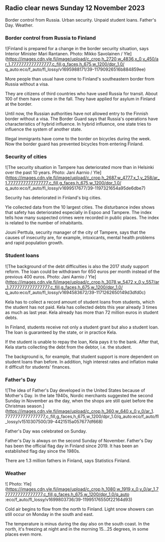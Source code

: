 ## Radio clear news Sunday 12 November 2023

Border control from Russia. Urban security. Unpaid student loans. Father's Day. Weather.

### Border control from Russia to Finland

![Finland is prepared for a change in the border security situation, says Interior Minister Mari Rantanen. Photo: Mikko Savolainen / Yle](https://images.cdn.yle.fi/image/upload/c_crop,h_2720,w_4836,x_0,y_450/ar_1.7777777777777777,c_fill,g_faces,h_675,w_1200/dpr_1.0/ q_auto:eco/f_auto/fl_lossy/v1695988171/39-11790926516b884859ee)

More people than usual have come to Finland's southeastern border from Russia without a visa.

They are citizens of third countries who have used Russia for transit. About 100 of them have come in the fall. They have applied for asylum in Finland at the border.

Until now, the Russian authorities have not allowed entry to the Finnish border without a visa. The Border Guard says that Russia's operations have characteristics of hybrid influence. In hybrid influence, one state tries to influence the system of another state.

Illegal immigrants have come to the border on bicycles during the week. Now the border guard has prevented bicycles from entering Finland.

### Security of cities

![The security situation in Tampere has deteriorated more than in Helsinki over the past 10 years. Photo: Jani Aarnio / Yle](https://images.cdn.yle.fi/image/upload/c_crop,h_2687,w_4777,x_1,y_258/ar_1.7777777777777777,c_fill,g_faces,h_675,w_1200/dpr_1.0/ q_auto:eco/f_auto/fl_lossy/v1699517677/39-1197321654a95de6dbe7)

Security has deteriorated in Finland's big cities.

Yle collected data from the 10 largest cities. The disturbance index shows that safety has deteriorated especially in Espoo and Tampere. The index tells how many suspected crimes were recorded in public places. The index is related to the number of inhabitants.

Jouni Perttula, security manager of the city of Tampere, says that the causes of insecurity are, for example, intoxicants, mental health problems and rapid population growth.

### Student loans

![The background of the debt difficulties is also the 2017 study support reform. The loan could be withdrawn for 650 euros per month instead of the previous 400 euros. Photo: Jani Aarnio / Yle](https://images.cdn.yle.fi/image/upload/c_crop,h_3078,w_5472,x_0,y_557/ar_1.7777777777777777,c_fill,g_faces,h_675,w_1200/dpr_1.0/ q_auto:eco/f_auto/fl_lossy/v1694583672/39-1171262650149d3dfd0c)

Kela has to collect a record amount of student loans from students, which the student has not paid. Kela has collected debts this year already 3 times as much as last year. Kela already has more than 72 million euros in student debts.

In Finland, students receive not only a student grant but also a student loan. The loan is guaranteed by the state, or in practice Kela.

If the student is unable to repay the loan, Kela pays it to the bank. After that, Kela starts collecting the debt from the debtor, i.e. the student.

The background is, for example, that student support is more dependent on student loans than before. In addition, high interest rates and inflation make it difficult for students' finances.

### Father's Day

![The idea of Father's Day developed in the United States because of Mother's Day. In the late 1940s, Nordic merchants suggested the second Sunday in November as the day, when the shops are still quiet before the Christmas season.](https://images.cdn.yle.fi/image/upload/c_crop,h_360,w_640,x_0,y_0/ar_1. 7777777777777777,c_fill,g_faces,h_675,w_1200/dpr_1.0/q_auto:eco/f_auto/fl_lossy/v1510307500/39-4421515a057677df668)

Father's Day was celebrated on Sunday.

Father's Day is always on the second Sunday of November. Father's Day has been the official flag day in Finland since 2019. It has been an established flag day since the 1980s.

There are 1.3 million fathers in Finland, says Statistics Finland.

### Weather

![ Photo: Yle](https://images.cdn.yle.fi/image/upload/c_crop,h_1080,w_1919,x_0,y_0/ar_1.7777777777777777,c_fill,g_faces,h_675,w_1200/dpr_1.0/q_auto :eco/f_auto/fl_lossy/v1699803736/39-11995176550f22164d93)

Cold air begins to flow from the north to Finland. Light snow showers can still occur on Monday in the south and east.

The temperature is minus during the day also on the south coast. In the north, it's freezing at night and in the morning 15\...25 degrees, in some places even more.
